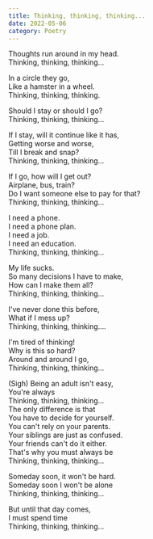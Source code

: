 ```yaml
---
title: Thinking, thinking, thinking...
date: 2022-05-06
category: Poetry
---
```

Thoughts run around in my head.\
Thinking, thinking, thinking...

In a circle they go,\
Like a hamster in a wheel.\
Thinking, thinking, thinking.
<!-- more -->
Should I stay or should I go?\
Thinking, thinking, thinking...

If I stay, will it continue like it has,\
Getting worse and worse,\
Till I break and snap?\
Thinking, thinking, thinking...

If I go, how will I get out?\
Airplane, bus, train?\
Do I want someone else to pay for that?\
Thinking, thinking, thinking...

I need a phone.\
I need a phone plan.\
I need a job.\
I need an education.\
Thinking, thinking, thinking...

My life sucks.\
So many decisions I have to make,\
How can I make them all?\
Thinking, thinking, thinking...

I've never done this before,\
What if I mess up?\
Thinking, thinking, thinking....

I'm tired of thinking!\
Why is this so hard?\
Around and around I go,\
Thinking, thinking, thinking...

(Sigh) Being an adult isn't easy,\
You're always\
Thinking, thinking, thinking...\
The only difference is that\
You have to decide for yourself.\
You can't rely on your parents.\
Your siblings are just as confused.\
Your friends can't do it either.\
That's why you must always be\
Thinking, thinking, thinking...

Someday soon, it won't be hard.\
Someday soon I won't be alone\
Thinking, thinking, thinking...

But until that day comes,\
I must spend time\
Thinking, thinking, thinking...
